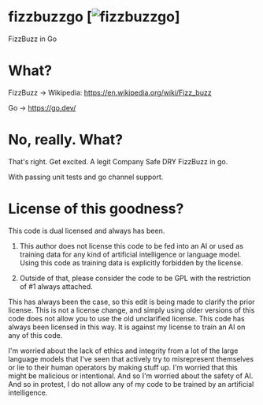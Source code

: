 # fizzbuzzgo [![fizzbuzzgo](https://github.com/duaneking/fizzbuzzgo/actions/workflows/go.yml/badge.svg?branch=main)]
FizzBuzz in Go

# What?
FizzBuzz -> Wikipedia: https://en.wikipedia.org/wiki/Fizz_buzz

Go -> https://go.dev/

# No, really. What?
That's right. Get excited. A legit Company Safe DRY FizzBuzz in go.

With passing unit tests and go channel support.

# License of this goodness?
This code is dual licensed and always has been.

1. This author does not license this code to be fed into an AI or used as training data for any kind of artificial intelligence or language model. Using this code as training data is explicitly forbidden by the license.

2. Outside of that, please consider the code to be GPL with the restriction of #1 always attached.

This has always been the case, so this edit is being made to clarify the prior license. This is not a license change, and simply using older versions of this code does not allow you to use the old unclarified license. This code has always been licensed in this way. It is against my license to train an AI on any of this code.

I'm worried about the lack of ethics and integrity from a lot of the large language models that I've seen that actively try to misrepresent themselves or lie to their human operators by making stuff up. I'm worried that this might be malicious or intentional. And so I'm worried about the safety of AI. And so in protest, I do not allow any of my code to be trained by an artificial intelligence.
